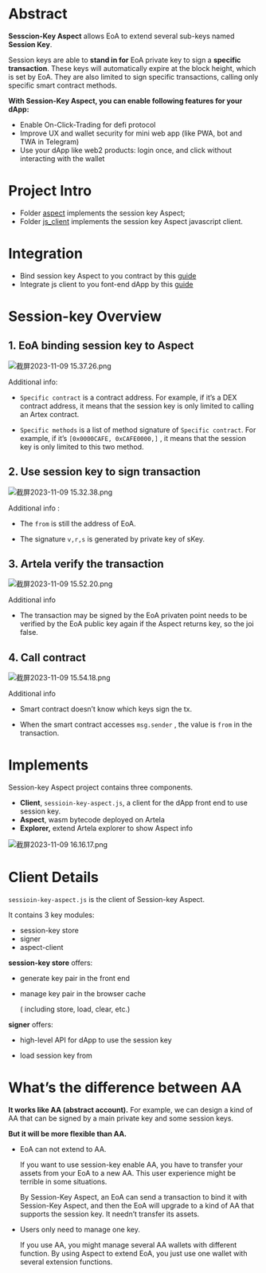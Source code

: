 # Abstract

**Sesscion-Key Aspect** allows EoA to extend several sub-keys named **Session Key**.

Session keys are able to **stand in for** EoA private key to sign a **specific transaction**. These keys will automatically expire at the block height, which is set by EoA. They are also limited to sign specific transactions, calling only specific smart contract methods.

**With Session-Key Aspect, you can enable following features for your dApp:**
* Enable On-Click-Trading for defi protocol
* Improve UX and wallet security for mini web app (like PWA, bot and TWA in Telegram)
* Use your dApp like web2 products: login once, and click without interacting with the wallet

# Project Intro

* Folder [aspect](https://github.com/artela-network/session-key-aspect/blob/main/aspect/README.md) implements the session key Aspect;
* Folder [js_client](https://github.com/artela-network/session-key-aspect/blob/main/js_client/session_key_aspect_client/README.md) implements the session key Aspect javascript client.

# Integration
* Bind session key Aspect to you contract by this [guide](https://github.com/artela-network/session-key-aspect/blob/main/aspect/README.md)
* Integrate js client to you font-end dApp by this [guide](https://github.com/artela-network/session-key-aspect/blob/main/js_client/session_key_aspect_client/README.md)


# Session-key Overview

## 1. EoA binding session key to Aspect

![截屏2023-11-09 15.37.26.png](https://github.com/artela-network/session-key-aspect/blob/main/img/2023-11-09-15.37.26.png)



Additional info:

- `Specific contract` is a contract address. For example, if it’s a DEX contract address, it means that the session key is only limited to calling an Artex contract.

- `Specific methods` is a list of method signature of `Specific contract`. For example, if it’s `[0x0000CAFE, 0xCAFE0000,]` , it means that the session key is only limited to this two method.

  

## 2. Use session key to sign transaction

![截屏2023-11-09 15.32.38.png](https://github.com/artela-network/session-key-aspect/blob/main/img/2023-11-09-15.32.38.png)

Additional info :

- The `from` is still the address of EoA.

- The signature `v,r,s` is generated by private key of sKey.

  

## 3. Artela verify the transaction

![截屏2023-11-09 15.52.20.png](https://github.com/artela-network/session-key-aspect/blob/main/img/2023-11-09-15.52.20.png)

Additional info

- The transaction may be signed by the EoA privaten point needs to be verified by the EoA public key again if the Aspect returns key, so the joi false.

  

## 4. Call contract

![截屏2023-11-09 15.54.18.png](https://github.com/artela-network/session-key-aspect/blob/main/img/2023-11-09-15.54.18.png)

Additional info

- Smart contract doesn’t know which keys sign the tx.

- When the smart contract accesses `msg.sender` , the value is `from` in the transaction.

  

# Implements

Session-key Aspect project contains three components.

- **Client**, `sessioin-key-aspect.js`, a client for the dApp front end to use session key.
- **Aspect**, wasm bytecode deployed on Artela
- **Explorer,** extend Artela explorer to show Aspect info


![截屏2023-11-09 16.16.17.png](https://github.com/artela-network/session-key-aspect/blob/main/img/2023-11-09-16.16.17.png)



# Client Details

`sessioin-key-aspect.js` is the client of Session-key Aspect.

It contains 3 key modules:

- session-key store
- signer
- aspect-client

**session-key store** offers:

- generate key pair in the front end

- manage key pair in the browser cache

  ( including store, load, clear, etc.)

**signer** offers:

- high-level API for dApp to use the session key

- load session key from

  

# What’s the difference between AA

**It works like AA (abstract account).** For example, we can design a kind of AA that can be signed by a main private key and some session keys.

**But it will be more flexible than AA.**

- EoA can not extend to AA.

  If you want to use session-key enable AA, you have to transfer your assets from your EoA to a new AA. This user experience might be terrible in some situations.

  By Session-Key Aspect, an EoA can send a transaction to bind it with Session-Key Aspect, and then the EoA will upgrade to a kind of AA that supports the session key. It needn’t transfer its assets.

- Users only need to manage one key.

  If you use AA, you might manage several AA wallets with different function. By using Aspect to extend EoA, you just use one wallet with several extension functions.
  
